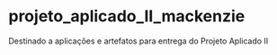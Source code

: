 # projeto_aplicado_II_mackenzie
Destinado a aplicações e artefatos para entrega do Projeto Aplicado II
